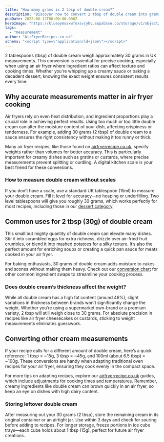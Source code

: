 ```yaml
---
title: "How many grams is 2 tbsp of double cream?"
description: "Discover how to convert 2 tbsp of double cream into grams for perfect recipes every time. Get accurate measurements now!"
pubDate: 2025-08-12T00:00:00.000Z
heroImage: "https://klueoymssxwfnxsvcyhv.supabase.co/storage/v1/object/public/md/how-many-grams-is-2-tbsp-of-double-cream-64aac448.webp"
tags:
  - "measurement"
author: "AirFryerRecipes.co.uk"
schema: "<script type=\"application/ld+json\"></script>"
---
```


<p>2 tablespoons (tbsp) of double cream weigh approximately 30 grams in UK measurements. This conversion is essential for precise cooking, especially when using an air fryer where ingredient ratios can affect texture and cooking times. Whether you're whipping up a creamy sauce or baking a decadent dessert, knowing the exact weight ensures consistent results every time.</p>

<h2>Why accurate measurements matter in air fryer cooking</h2>  
<p>Air fryers rely on even heat distribution, and ingredient proportions play a crucial role in achieving perfect results. Using too much or too little double cream can alter the moisture content of your dish, affecting crispiness or tenderness. For example, adding 30 grams (2 tbsp) of double cream to a sauce ensures the right consistency without making it too runny or thick.</p>  
<p>Many air fryer recipes, like those found on <a href=https://www.airfryerrecipe.co.uk/recipes>airfryerrecipe.co.uk</a>, specify weights rather than volumes for better accuracy. This is particularly important for creamy dishes such as gratins or custards, where precise measurements prevent splitting or curdling. A digital kitchen scale is your best friend for these conversions.</p>  

<h3>How to measure double cream without scales</h3>  
<p>If you don’t have a scale, use a standard UK tablespoon (15ml) to measure your double cream. Fill it level for accuracy—no heaping or underfilling. Two level tablespoons will give you roughly 30 grams, which works perfectly for most recipes, including those in our <a href=https://www.airfryerrecipe.co.uk/recipe-category/dessert>dessert category</a>.</p>  

<h2>Common uses for 2 tbsp (30g) of double cream</h2>  
<p>This small but mighty quantity of double cream can elevate many dishes. Stir it into scrambled eggs for extra richness, drizzle over air-fried fruit crumbles, or blend it into mashed potatoes for a silky texture. It’s also the perfect amount for enriching soups or creating a quick pan sauce for meats cooked in your air fryer.</p>  
<p>For baking enthusiasts, 30 grams of double cream adds moisture to cakes and scones without making them heavy. Check out our <a href=https://www.airfryerrecipe.co.uk/air-fryer-conversion-chart>conversion chart</a> for other common ingredient swaps to streamline your cooking process.</p>  

<h3>Does double cream’s thickness affect the weight?</h3>  
<p>While all double cream has a high fat content (around 48%), slight variations in thickness between brands won’t significantly change the weight. Whether you’re using a supermarket own-brand or a premium variety, 2 tbsp will still weigh close to 30 grams. For absolute precision in recipes like air fryer cheesecakes or custards, sticking to weight measurements eliminates guesswork.</p>  

<h2>Converting other cream measurements</h2>  
<p>If your recipe calls for a different amount of double cream, here’s a quick reference: 1 tbsp = ~15g, 3 tbsp = ~45g, and 100ml (about 6.5 tbsp) = ~100g. These conversions are handy when adapting traditional oven recipes for your air fryer, ensuring they cook evenly in the compact space.</p>  
<p>For more tips on adapting recipes, explore our <a href=https://www.airfryerrecipe.co.uk>airfryerrecipe.co.uk</a> guides, which include adjustments for cooking times and temperatures. Remember, creamy ingredients like double cream can brown quickly in an air fryer, so keep an eye on dishes with high dairy content.</p>  

<h3>Storing leftover double cream</h3>  
<p>After measuring out your 30 grams (2 tbsp), store the remaining cream in its original container or an airtight jar. Use within 3 days and check for souring before adding to recipes. For longer storage, freeze portions in ice cube trays—each cube holds about 1 tbsp (15g), perfect for future air fryer creations.</p>